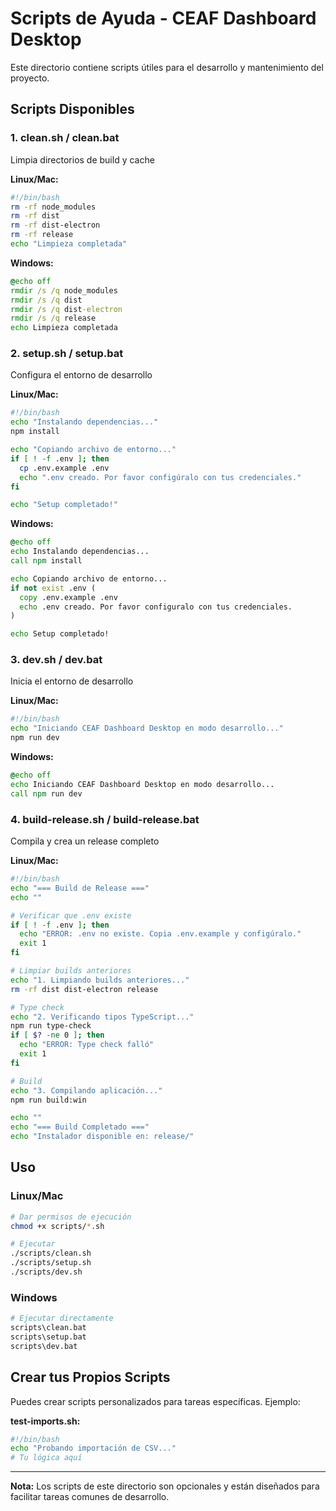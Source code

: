 # Scripts de Ayuda - CEAF Dashboard Desktop

Este directorio contiene scripts útiles para el desarrollo y mantenimiento del proyecto.

## Scripts Disponibles

### 1. clean.sh / clean.bat
Limpia directorios de build y cache

**Linux/Mac:**
```bash
#!/bin/bash
rm -rf node_modules
rm -rf dist
rm -rf dist-electron
rm -rf release
echo "Limpieza completada"
```

**Windows:**
```bat
@echo off
rmdir /s /q node_modules
rmdir /s /q dist
rmdir /s /q dist-electron
rmdir /s /q release
echo Limpieza completada
```

### 2. setup.sh / setup.bat
Configura el entorno de desarrollo

**Linux/Mac:**
```bash
#!/bin/bash
echo "Instalando dependencias..."
npm install

echo "Copiando archivo de entorno..."
if [ ! -f .env ]; then
  cp .env.example .env
  echo ".env creado. Por favor configúralo con tus credenciales."
fi

echo "Setup completado!"
```

**Windows:**
```bat
@echo off
echo Instalando dependencias...
call npm install

echo Copiando archivo de entorno...
if not exist .env (
  copy .env.example .env
  echo .env creado. Por favor configuralo con tus credenciales.
)

echo Setup completado!
```

### 3. dev.sh / dev.bat
Inicia el entorno de desarrollo

**Linux/Mac:**
```bash
#!/bin/bash
echo "Iniciando CEAF Dashboard Desktop en modo desarrollo..."
npm run dev
```

**Windows:**
```bat
@echo off
echo Iniciando CEAF Dashboard Desktop en modo desarrollo...
call npm run dev
```

### 4. build-release.sh / build-release.bat
Compila y crea un release completo

**Linux/Mac:**
```bash
#!/bin/bash
echo "=== Build de Release ==="
echo ""

# Verificar que .env existe
if [ ! -f .env ]; then
  echo "ERROR: .env no existe. Copia .env.example y configúralo."
  exit 1
fi

# Limpiar builds anteriores
echo "1. Limpiando builds anteriores..."
rm -rf dist dist-electron release

# Type check
echo "2. Verificando tipos TypeScript..."
npm run type-check
if [ $? -ne 0 ]; then
  echo "ERROR: Type check falló"
  exit 1
fi

# Build
echo "3. Compilando aplicación..."
npm run build:win

echo ""
echo "=== Build Completado ==="
echo "Instalador disponible en: release/"
```

## Uso

### Linux/Mac
```bash
# Dar permisos de ejecución
chmod +x scripts/*.sh

# Ejecutar
./scripts/clean.sh
./scripts/setup.sh
./scripts/dev.sh
```

### Windows
```bash
# Ejecutar directamente
scripts\clean.bat
scripts\setup.bat
scripts\dev.bat
```

## Crear tus Propios Scripts

Puedes crear scripts personalizados para tareas específicas. Ejemplo:

**test-imports.sh:**
```bash
#!/bin/bash
echo "Probando importación de CSV..."
# Tu lógica aquí
```

---

**Nota:** Los scripts de este directorio son opcionales y están diseñados para facilitar tareas comunes de desarrollo.
